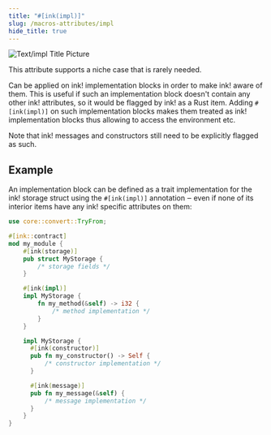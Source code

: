 ```yaml
---
title: "#[ink(impl)]"
slug: /macros-attributes/impl
hide_title: true
---
```


![Text/impl Title Picture](/img/title/text/impl.svg)

This attribute supports a niche case that is rarely needed.

Can be applied on ink! implementation blocks in order to make ink! aware
of them. This is useful if such an implementation block doesn't contain
any other ink! attributes, so it would be flagged by ink! as a Rust item.
Adding `#[ink(impl)]` on such implementation blocks makes them treated
as ink! implementation blocks thus allowing to access the environment
etc.

Note that ink! messages and constructors still need to be explicitly
flagged as such.

## Example

An implementation block can be defined as a trait implementation
for the ink! storage struct using the `#[ink(impl)]` annotation ‒ even
if none of its interior items have any ink! specific attributes on them:

```rust
use core::convert::TryFrom;

#[ink::contract]
mod my_module {
    #[ink(storage)]
    pub struct MyStorage {
        /* storage fields */
    }

    #[ink(impl)]
    impl MyStorage {
        fn my_method(&self) -> i32 {
            /* method implementation */
        }
    }

    impl MyStorage {
      #[ink(constructor)]
      pub fn my_constructor() -> Self {
          /* constructor implementation */
      }

      #[ink(message)]
      pub fn my_message(&self) {
          /* message implementation */
      }
    }
}
```
